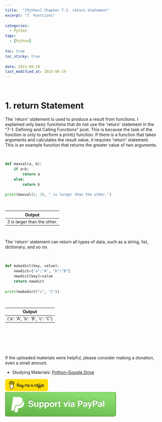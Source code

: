 ```yaml
---
title:  "[Python] Chapter 7-2. return Statement"
excerpt: "7. Functions"

categories:
  - Python
tags:
  - [Python]

toc: true
toc_sticky: true
 
date: 2023-08-19
last_modified_at: 2023-08-19
---
```


&nbsp;

# 1. return Statement
The 'return' statement is used to produce a result from functions. I explained only basic functions that do not use the 'return' statement in the "7-1. Defining and Calling Functions" post. This is because the task of the function is only to perform a print() function. If there is a function that takes arguments and calculates the result value, it requires 'return' statement. This is an example function that returns the greater value of two arguments.

&nbsp;

```python
def maxval(a, b):
    if a>b:
        return a
    else:
        return b

print(maxval(2, 3), " is larger than the other.")
```

&nbsp;

| Output |
|---|
| 3  is larger than the other. |

&nbsp;

The 'return' statement can return all types of data, such as a string, list, dictionary, and so on.

&nbsp;

```python
def makedict(key, value):
    newdict={"a":"A", "b":"B"}
    newdict[key]=value
    return newdict

print(makedict("c", "C"))
```

&nbsp;

| Output |
|---|
| {'a': 'A', 'b': 'B', 'c': 'C'} |

&nbsp;

&nbsp;

&nbsp;

If the uploaded materials were helpful, please consider making a donation, even a small amount.
- Studying Materials: ​[Python-Google Drive](https://drive.google.com/drive/u/3/folders/1btmxn1mWaPy8ZYZvRu2HWbiV2UKsDwLP)

[!["Buy Me A Coffee"](https://raw.githubusercontent.com/Shine-Loi/Shine-Loi.github.io/master/assets/images/Buymeacoffee.png)](https://www.buymeacoffee.com/shine_loi_lee)
[![Support via PayPal](https://raw.githubusercontent.com/Shine-Loi/Shine-Loi.github.io/41d049ca49169c961adde8f77b7d0f6981851ea3/assets/images/Paypal.svg)](https://paypal.me/goldbin0514?country.x=KR&locale.x=ko_KR)
